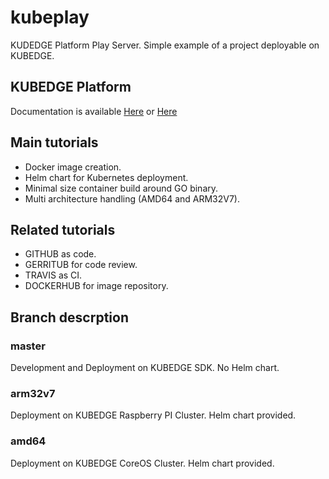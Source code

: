 # kubeplay

KUDEDGE Platform Play Server. Simple example of a project deployable on KUBEDGE.

## KUBEDGE Platform

Documentation is available [Here](http://kubedge.cloud) or [Here](https://kubedge.github.io)

## Main tutorials

- Docker image creation.
- Helm chart for Kubernetes deployment.
- Minimal size container build around GO binary.
- Multi architecture handling (AMD64 and ARM32V7).

## Related tutorials

- GITHUB as code.
- GERRITUB for code review.
- TRAVIS as CI.
- DOCKERHUB for image repository.

## Branch descrption

### master

Development and Deployment on KUBEDGE SDK. No Helm chart.

### arm32v7

Deployment on KUBEDGE Raspberry PI Cluster. Helm chart provided.

### amd64

Deployment on KUBEDGE CoreOS Cluster. Helm chart provided.
